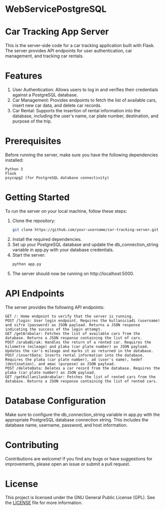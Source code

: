 # WebServicePostgreSQL

# Car Tracking App Server

This is the server-side code for a car tracking application built with Flask. The server provides API endpoints for user authentication, car management, and tracking car rentals.

# Features

   1. User Authentication: Allows users to log in and verifies their credentials against a PostgreSQL database.
   2. Car Management: Provides endpoints to fetch the list of available cars, insert new car data, and delete car records.
   3. Car Rental: Supports the insertion of rental information into the database, including the user's name, car plate number, destination, and purpose of the trip.

# Prerequisites

Before running the server, make sure you have the following dependencies installed:

    Python 3
    Flask
    psycopg2 (for PostgreSQL database connectivity)

# Getting Started

To run the server on your local machine, follow these steps:

   1. Clone the repository: 
      ```bash
      git clone https://github.com/your-username/car-tracking-server.git
      
   2. Install the required dependencies.
   3. Set up your PostgreSQL database and update the db_connection_string variable in app.py with your database credentials.
   4. Start the server: 
      ```bash
      python app.py
   6. The server should now be running on http://localhost:5000.

# API Endpoints

The server provides the following API endpoints:

    GET /: Home endpoint to verify that the server is running.
    POST /login: User login endpoint. Requires the kullaniciadi (username) and sifre (password) as JSON payload. Returns a JSON response indicating the success of the login attempt.
    GET /getArabalar: Fetches the list of available cars from the database. Returns a JSON response containing the list of cars.
    POST /arabaBirak: Handles the return of a rented car. Requires the kilometre (mileage) and plaka (car plate number) as JSON payload. Updates the car's mileage and marks it as returned in the database.
    POST /insertData: Inserts rental information into the database. Requires the plaka (car plate number), ad (user's name), hedef (destination), and amac (purpose) as JSON payload.
    POST /deleteData: Deletes a car record from the database. Requires the plaka (car plate number) as JSON payload.
    GET /getKullanilanArabalar: Fetches the list of rented cars from the database. Returns a JSON response containing the list of rented cars.

# Database Configuration

Make sure to configure the db_connection_string variable in app.py with the appropriate PostgreSQL database connection string. This includes the database name, username, password, and host information.
# Contributing

Contributions are welcome! If you find any bugs or have suggestions for improvements, please open an issue or submit a pull request.
# License

This project is licensed under the GNU General Public License (GPL). See the [LICENSE](LICENSE) file for more information.
